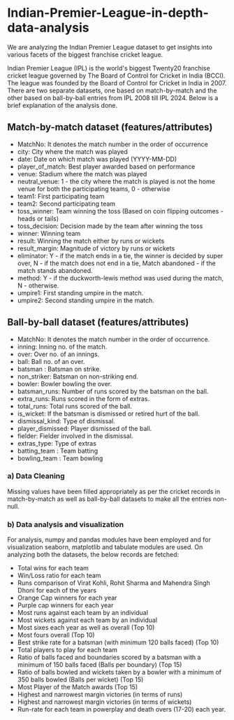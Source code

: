 # Indian-Premier-League-in-depth-data-analysis
We are analyzing the Indian Premier League dataset to get insights into various facets of the biggest franchise cricket league. 

Indian Premier League (IPL) is the world's biggest Twenty20 franchise cricket league governed by The Board of Control for Cricket in India (BCCI). The league was founded by the Board of Control
for Cricket in India in 2007. There are two separate datasets, one based on match-by-match and the other based on ball-by-ball entries from IPL 2008 till IPL 2024. Below is a brief explanation 
of the analysis done.

## Match-by-match dataset (features/attributes)

   - MatchNo: It denotes the match number in the order of occurrence
   - city: City where the match was played
   - date: Date on which match was played (YYYY-MM-DD)
   - player_of_match: Best player awarded based on performance
   - venue: Stadium where the match was played
   - neutral_venue: 1 - the city where the match is played is not the home venue for both the participating teams, 0 - otherwise
   - team1: First participating team
   - team2: Second participating team
   - toss_winner: Team winning the toss (Based on coin flipping outcomes - heads or tails)
   - toss_decision: Decision made by the team after winning the toss
   - winner: Winning team
   - result: Winning the match either by runs or wickets
   - result_margin: Magnitude of victory by runs or wickets
   - eliminator: Y - if the match ends in a tie, the winner is decided by super over, N - if the match does not end in a tie, Match abandoned - if the match stands abandoned.
   - method: Y - if the duckworth-lewis method was used during the match, N - otherwise.
   - umpire1: First standing umpire in the match.
   - umpire2: Second standing umpire in the match.

## Ball-by-ball dataset (features/attributes)

   - MatchNo: It denotes the match number in the order of occurrence. 
   - inning: Inning no. of the match.  
   - over: Over no. of an innings. 
   - ball: Ball no. of an over. 
   - batsman : Batsman on strike.
   - non_striker: Batsman on non-striking end.
   - bowler: Bowler bowling the over.
   - batsman_runs: Number of runs scored by the batsman on the ball. 
   - extra_runs: Runs scored in the form of extras.
   - total_runs: Total runs scored of the ball.
   - is_wicket: If the batsman is dismissed or retired hurt of the ball. 
   - dismissal_kind: Type of dismissal.
   - player_dismissed: Player dismissed of the ball.
   - fielder: Fielder involved in the dismissal.
   - extras_type: Type of extras
   - batting_team : Team batting
   - bowling_team : Team bowling

### a) Data Cleaning

   Missing values have been filled appropriately as per the cricket records in match-by-match as well as ball-by-ball datasets to make all the entries non-null.

### b) Data analysis and visualization

   For analysis, numpy and pandas modules have been employed and for visualization seaborn, matplotlib and tabulate modules are used. On analyzing both the datasets, the below records are fetched:
   
   - Total wins for each team
   - Win/Loss ratio for each team
   - Runs comparison of Virat Kohli, Rohit Sharma and Mahendra Singh Dhoni for each of the years
   - Orange Cap winners for each year
   - Purple cap winners for each year
   - Most runs against each team by an individual
   - Most wickets against each team by an individual
   - Most sixes each year as well as overall (Top 10)
   - Most fours overall (Top 10)
   - Best strike rate for a batsman (with minimum 120 balls faced) (Top 10)
   - Total players to play for each team
   - Ratio of balls faced and boundaries scored by a batsman with a minimum of 150 balls faced (Balls per boundary) (Top 15)
   - Ratio of balls bowled and wickets taken by a bowler with a minimum of 350 balls bowled (Balls per wicket) (Top 15)
   - Most Player of the Match awards (Top 15)
   - Highest and narrowest margin victories (in terms of runs)
   - Highest and narrowest margin victories (in terms of wickets)
   - Run-rate for each team in powerplay and death overs (17-20) each year.
